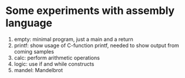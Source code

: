 # Some experiments with assembly language

1. empty: minimal program, just a main and a return
2. printf: show usage of C-function printf, needed to show output from coming samples
3. calc: perform arithmetic operations
4. logic: use if and while constructs
5. mandel: Mandelbrot
